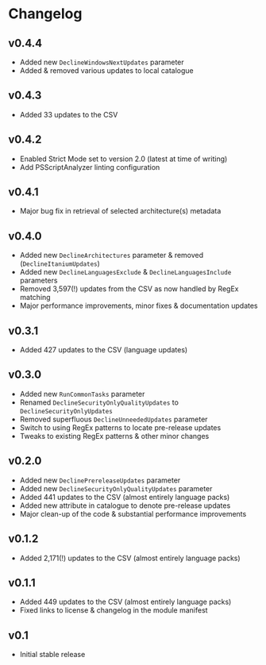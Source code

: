 Changelog
=========

v0.4.4
------

- Added new `DeclineWindowsNextUpdates` parameter
- Added & removed various updates to local catalogue

v0.4.3
------

- Added 33 updates to the CSV

v0.4.2
------

- Enabled Strict Mode set to version 2.0 (latest at time of writing)
- Add PSScriptAnalyzer linting configuration

v0.4.1
------

- Major bug fix in retrieval of selected architecture(s) metadata

v0.4.0
------

- Added new `DeclineArchitectures` parameter & removed (`DeclineItaniumUpdates`)
- Added new `DeclineLanguagesExclude` & `DeclineLanguagesInclude` parameters
- Removed 3,597(!) updates from the CSV as now handled by RegEx matching
- Major performance improvements, minor fixes & documentation updates

v0.3.1
------

- Added 427 updates to the CSV (language updates)

v0.3.0
------

- Added new `RunCommonTasks` parameter
- Renamed `DeclineSecurityOnlyQualityUpdates` to `DeclineSecurityOnlyUpdates`
- Removed superfluous `DeclineUnneededUpdates` parameter
- Switch to using RegEx patterns to locate pre-release updates
- Tweaks to existing RegEx patterns & other minor changes

v0.2.0
------

- Added new `DeclinePrereleaseUpdates` parameter
- Added new `DeclineSecurityOnlyQualityUpdates` parameter
- Added 441 updates to the CSV (almost entirely language packs)
- Added new attribute in catalogue to denote pre-release updates
- Major clean-up of the code & substantial performance improvements

v0.1.2
------

- Added 2,171(!) updates to the CSV (almost entirely language packs)

v0.1.1
------

- Added 449 updates to the CSV (almost entirely language packs)
- Fixed links to license & changelog in the module manifest

v0.1
----

- Initial stable release
